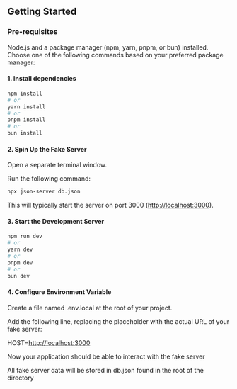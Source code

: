 ## Getting Started

### Pre-requisites

Node.js and a package manager (npm, yarn, pnpm, or bun) installed.
Choose one of the following commands based on your preferred package manager:

#### 1. Install dependencies

```bash
npm install
# or
yarn install
# or
pnpm install
# or
bun install
```

#### 2. Spin Up the Fake Server

Open a separate terminal window.

Run the following command:

```Bash
npx json-server db.json
```

This will typically start the server on port 3000 (<http://localhost:3000>).

#### 3. Start the Development Server

```bash
npm run dev
# or
yarn dev
# or
pnpm dev
# or
bun dev
```

#### 4. Configure Environment Variable

Create a file named .env.local at the root of your project.

Add the following line, replacing the placeholder with the actual URL of your fake server:

HOST=<http://localhost:3000>

Now your application should be able to interact with the fake server

All fake server data will be stored in db.json found in the root of the directory
